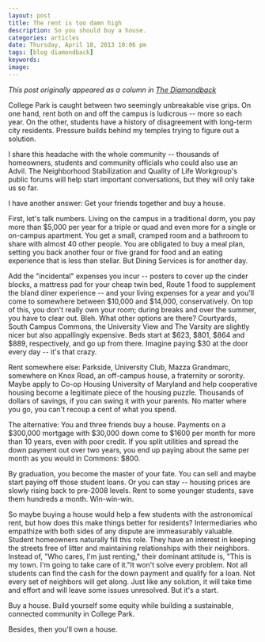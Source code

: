 ```yaml
---
layout: post
title: The rent is too damn high
description: So you should buy a house.
categories: articles
date: Thursday, April 18, 2013 10:06 pm
tags: [blog diamondback]
keywords: 
image: 
---
```

*This post originally appeared as a column in [The Diamondback](http://www.diamondbackonline.com/opinion/article_bb4f0dc0-a895-11e2-88dd-0019bb30f31a.html)*

College Park is caught between two seemingly unbreakable vise grips. On one hand, rent both on and off the campus is ludicrous -- more so each year. On the other, students have a history of disagreement with long-term city residents. Pressure builds behind my temples trying to figure out a solution. 

I share this headache with the whole community -- thousands of homeowners, students and community officials who could also use an Advil. The Neighborhood Stabilization and Quality of Life Workgroup's public forums will help start important conversations, but they will only take us so far. 

I have another answer: Get your friends together and buy a house. 

First, let's talk numbers. Living on the campus in a traditional dorm, you pay more than $5,000 per year for a triple or quad and even more for a single or on-campus apartment. You get a small, cramped room and a bathroom to share with almost 40 other people. You are obligated to buy a meal plan, setting you back another four or five grand for food and an eating experience that is less than stellar. But Dining Services is for another day. 

Add the "incidental" expenses you incur -- posters to cover up the cinder blocks, a mattress pad for your cheap twin bed, Route 1 food to supplement the bland diner experience -- and your living expenses for a year and you'll come to somewhere between $10,000 and $14,000, conservatively. On top of this, you don't really own your room; during breaks and over the summer, you have to clear out. Bleh. What other options are there? Courtyards, South Campus Commons, the University View and The Varsity are slightly nicer but also appallingly expensive. Beds start at $623, $801, $864 and $889, respectively, and go up from there. Imagine paying $30 at the door every day -- it's that crazy. 

Rent somewhere else: Parkside, University Club, Mazza Grandmarc, somewhere on Knox Road, an off-campus house, a fraternity or sorority. Maybe apply to Co-op Housing University of Maryland and help cooperative housing become a legitimate piece of the housing puzzle. Thousands of dollars of savings, if you can swing it with your parents. No matter where you go, you can't recoup a cent of what you spend. 

The alternative: You and three friends buy a house. Payments on a $300,000 mortgage with $30,000 down come to $1600 per month for more than 10 years, even with poor credit. If you split utilities and spread the down payment out over two years, you end up paying about the same per month as you would in Commons: $800. 

By graduation, you become the master of your fate. You can sell and maybe start paying off those student loans. Or you can stay -- housing prices are slowly rising back to pre-2008 levels. Rent to some younger students, save them hundreds a month. Win-win-win. 

So maybe buying a house would help a few students with the astronomical rent, but how does this make things better for residents? Intermediaries who empathize with both sides of any dispute are immeasurably valuable. Student homeowners naturally fill this role. They have an interest in keeping the streets free of litter and maintaining relationships with their neighbors. Instead of, "Who cares, I'm just renting," their dominant attitude is, "This is my town. I'm going to take care of it."It won't solve every problem. Not all students can find the cash for the down payment and qualify for a loan. Not every set of neighbors will get along. Just like any solution, it will take time and effort and will leave some issues unresolved. But it's a start. 

Buy a house. Build yourself some equity while building a sustainable, connected community in College Park. 

Besides, then you'll own a house. 